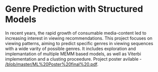 # Genre Prediction with Structured Models
In recent years, the rapid growth of consumable media-content led to increasing interest in viewing recommendations. This project focuses on viewing patterns, aiming to predict specific genres in viewing sequences with a wide varity of possible genres. It includes exploration and implemantation of multiple MEMM based
models, as well as Viterbi implementation and a clusting proceedure.
Project poster avilable - [/blob/master/ML%20Poster%20final%20.pdf](ML_Poster_final.pdf.md).
